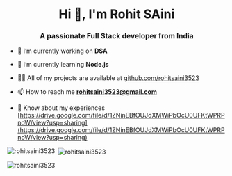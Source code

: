 <h1 align="center">Hi 👋, I'm Rohit SAini</h1>
<h3 align="center">A passionate Full Stack developer from India</h3>


- 🔭 I’m currently working on **DSA**

- 🌱 I’m currently learning **Node.js**

- 👨‍💻 All of my projects are available at [github.com/rohitsaini3523](github.com/rohitsaini3523)

- 📫 How to reach me **rohitsaini3523@gmail.com**

- 📄 Know about my experiences [https://drive.google.com/file/d/1ZNinEBfOUJdXMWiPbOcU0UFKtWPRPnoW/view?usp=sharing](https://drive.google.com/file/d/1ZNinEBfOUJdXMWiPbOcU0UFKtWPRPnoW/view?usp=sharing)

<p><img align="left" src="https://github-readme-stats.vercel.app/api/top-langs?username=rohitsaini3523&show_icons=true&locale=en&layout=compact" alt="rohitsaini3523" /></p>

<p>&nbsp;<img align="center" src="https://github-readme-stats.vercel.app/api?username=rohitsaini3523&show_icons=true&locale=en" alt="rohitsaini3523" /></p>

<p><img align="center" src="https://github-readme-streak-stats.herokuapp.com/?user=rohitsaini3523&" alt="rohitsaini3523" /></p>
